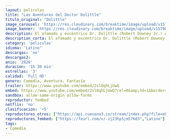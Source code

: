 ```yaml
---
layout: peliculas
title: "Las Aventuras del Doctor Dolittle"
titulo_original: "Dolittle"
image_carousel: 'https://res.cloudinary.com/breaktime/image/upload/v1579840274/dolittle-min_u2cs0v.jpg'
image_banner: 'https://res.cloudinary.com/breaktime/image/upload/v1579840282/fmc_mc_Dolittle-min_ttlgj1.jpg'
description: El afamado y excéntrico Dr. Dolittle (Robert Downey Jr.) es un médico veterinario de la Inglaterra victoriana. Aislado en su mansión, Dolittle vive junto a sus animales exóticos, que son su única compañía. Pero cuando la joven reina Victoria (Jessie Buckley) cae gravemente enferma, este peculiar doctor tendrá que viajar hasta una mítica isla en busca de una cura. Muy a su pesar, Dolittle abandonará su vida de ermitaño para embarcarse en una épica aventura, en la que poco a poco recuperará su sentido del humor y su coraje, a medida que se encuentre con viejos adversarios y descubra maravillosas criaturas. En su viaje le acompañará su joven ayudante Tommy (Harry Collett), además de todo un séquito de variopintos animales. Esta comedia familiar está basada en el clásico de la literatura infantil creado por Hugh John Lofting.
description_corta: El afamado y excéntrico Dr. Dolittle (Robert Downey Jr.) es un médico veterinario de la Inglaterra victoriana. Aislado en su mansión, Dolittle vive junto a sus animales exóticos, que son su única compañía. Pero...
category: 'peliculas'
idioma: 'Latino'
descargas: 'no'
descargas2:
anio: '2020'
duracion: '1h 30 min'
estrellas: '3'
calidad: 'Full HD'
genero: Comedia, Aventura, Fantasía
trailer: https://www.youtube.com/embed/2slOqhLjUwQ
embed: https://www.youtube.com/embed/2slOqhLjUwQ?rel=0&amp;hd=1&border=0&wmode=opaque&enablejsapi=1&modestbranding=1&controls=1&showinfo=1
sandbox: allow-same-origin allow-forms
reproductor: fembed
netflix: 'no'
clasificacion: '+5'
reproductores_otros: ["https://api.cuevana3.io/stream/index.php?file=ek5lbm9xYWNrS0xYMTZLa2xNbkdvY3ZTb3BtZng4TGp6ZFpobGFMUGtOelcwcUZmbWRIVzRkakVuS0JnbEplcG1KUnNZSlRTMGViVTBxZGdsdEhPb3NhYWRKbGpyNi9seTVaOVg2YlcwT1hGeXBoZ29OS1ZsdHJFbjV1WDBhWFkxOGVZYkdTWG1haWRuR2xsYUpvPQ","Latino","https://player.premiumstream.live/player.php?id=MjAwMw","Latino","https//gdriveplayer.me/embed2.php?link=7n7WrCE2bkaBhXDnSGkPAg9yki6km19%252BOOHAqpoWVAPZ4HZJuvSVMd2G4KUUFjxz1LYgLY%252F25fGoDCjAYwyNMpKbAGdL3ZpYAfLOkqKQMUyDOYIO8qInIXBDG0wf2KfcAWC7SrbcAppx%252F5mVdJJB1W4%252FX4RtwaMX%252BKlq0L0GBNDahXUIpWP0Ye0UKj2xOUnsf9NpKYcWMitm6ScqZQAQ%252Fu","Latino","https://gdriveplayer.co/embed2.php?link=pB0sArnqgKhAA3DshvmPTQgJHw3FeR2myhgZP273vuDca0fTLjHqIZaG%252FgzXhywkvE8PEuqGKrKWP33JLHhRntuUCBBsMcIpfkS%252BFygB0Em1%252BIobVCswqbChdHiBQJC3PWJMe9d0CdkU6ijBesuzb24X85lm7MHQdPK170lCBpV8BzdwpGauv8hXLHiza2gjyQHMr3xT%252Fvikn4zEgfBaPK","Latino","https://mstream.space/szw7i96vp4b5","Latino","https://jawcloud.co/embed-jnbmkspjgypz.html","Latino"]
reproductores_fembed: ["https://feurl.com/v/-zj23hp5jm576d3","Latino"]
tags:
- Comedia
---
```














